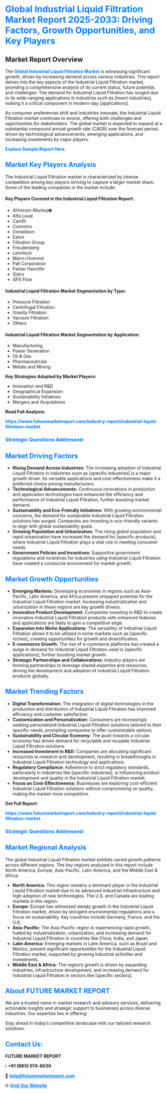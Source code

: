 <h1 style="color: #007BFF;">Global Industrial Liquid Filtration Market Report 2025-2033: Driving Factors, Growth Opportunities, and Key Players</h1>

<section id="overview">
<h2>Market Report Overview</h2>
<p>The <a href="https://www.futuremarketreport.com/industry-report/industrial-liquid-filtration-market" style="color: #007BFF; text-decoration: none;"><strong>Global Industrial Liquid Filtration Market</strong></a> is witnessing significant growth, driven by increasing demand across various industries. This report delves into the key aspects of the Industrial Liquid Filtration market, providing a comprehensive analysis of its current status, future potential, and challenges. The demand for Industrial Liquid Filtration has surged due to its wide-ranging applications in industries such as [insert industries], making it a critical component in modern-day [applications].</p>
<p>As consumer preferences shift and industries innovate, the Industrial Liquid Filtration market continues to evolve, offering both challenges and opportunities for stakeholders. The global market is expected to expand at a substantial compound annual growth rate (CAGR) over the forecast period, driven by technological advancements, emerging applications, and increasing investments by major players.</p>
</section>

<section id="overview">
<p><a href="https://www.futuremarketreport.com/request-sample/reportId=87859" style="color: #007BFF; text-decoration: none;"><strong>Explore Sample Report Here</strong></a></p>
</section>

<section id="key-players">
<h2 style="color: #007BFF;">Market Key Players Analysis</h2>
<p>The Industrial Liquid Filtration market is characterized by intense competition among key players striving to capture a larger market share. Some of the leading companies in the market include:</p>
<h4>Key Players Covered in the Industrial Liquid Filtration Report:</h4>
<ul><li>Ahlstrom-Munksj�</li><li>Alfa Laval</li><li>Camfil</li><li>Cummins</li><li>Donaldson</li><li>Eaton</li><li>Filtration Group</li><li>Freudenberg</li><li>Lenntech</li><li>Mann+Hummel</li><li>Pall Corporation</li><li>Parker Hannifin</li><li>Sidco</li><li>SPX Flow</li></ul>
<h4>Industrial Liquid Filtration Market Segmentation by Type:</h4>
<ul><li>Pressure Filtration</li><li>Centrifugal Filtration</li><li>Gravity Filtration</li><li>Vacuum Filtration</li><li>Others</li></ul>

<h4>Industrial Liquid Filtration Market Segmentation by Application:</h4>
<ul><li>Manufacturing</li><li>Power Generation</li><li>Oil &amp; Gas</li><li>Pharmaceuticals</li><li>Metals and Mining</li></ul>
<p><strong>Key Strategies Adopted by Market Players:</strong></p>
<ul>
<li>Innovation and R&D</li>
<li>Geographical Expansion</li>
<li>Sustainability Initiatives</li>
<li>Mergers and Acquisitions</li>
</ul>
</section>

<section>
<p><strong>Read Full Analysis: </strong></p><a href="https://www.futuremarketreport.com/industry-report/industrial-liquid-filtration-market" style="color: #007BFF; text-decoration: none;"><strong>https://www.futuremarketreport.com/industry-report/industrial-liquid-filtration-market</strong></a>
<h3 style="color: #007BFF;">Strategic Questions Addressed:</h3>
</section>

<section id="driving-factors">
<h2 style="color: #007BFF;">Market Driving Factors</h2>
<ul>
<li><strong>Rising Demand Across Industries:</strong> The increasing adoption of Industrial Liquid Filtration in industries such as [specific industries] is a major growth driver. Its versatile applications and cost-effectiveness make it a preferred choice among manufacturers.</li>
<li><strong>Technological Advancements:</strong> Continuous innovations in production and application technologies have enhanced the efficiency and performance of Industrial Liquid Filtration, further boosting market demand.</li>
<li><strong>Sustainability and Eco-Friendly Initiatives:</strong> With growing environmental concerns, the demand for sustainable Industrial Liquid Filtration solutions has surged. Companies are investing in eco-friendly variants to align with global sustainability goals.</li>
<li><strong>Growing Population and Urbanization:</strong> The rising global population and rapid urbanization have increased the demand for [specific products], where Industrial Liquid Filtration plays a vital role in meeting consumer needs.</li>
<li><strong>Government Policies and Incentives:</strong> Supportive government regulations and incentives for industries using Industrial Liquid Filtration have created a conducive environment for market growth.</li>
</ul>
</section>

<section id="growth-opportunities">
<h2 style="color: #007BFF;">Market Growth Opportunities</h2>
<ul>
<li><strong>Emerging Markets:</strong> Developing economies in regions such as Asia-Pacific, Latin America, and Africa present untapped potential for the Industrial Liquid Filtration market. Increasing industrialization and urbanization in these regions are key growth drivers.</li>
<li><strong>Innovative Product Development:</strong> Companies investing in R&D to create innovative Industrial Liquid Filtration products with enhanced features and applications are likely to gain a competitive edge.</li>
<li><strong>Expansion into Niche Applications:</strong> The versatility of Industrial Liquid Filtration allows it to be utilized in niche markets such as [specific niches], creating opportunities for growth and diversification.</li>
<li><strong>E-commerce Growth:</strong> The rise of e-commerce platforms has created a surge in demand for Industrial Liquid Filtration used in [specific applications], further boosting market growth.</li>
<li><strong>Strategic Partnerships and Collaborations:</strong> Industry players are forming partnerships to leverage shared expertise and resources, driving the development and adoption of Industrial Liquid Filtration products globally.</li>
</ul>
</section>

<section id="trending-factors">
<h2 style="color: #007BFF;">Market Trending Factors</h2>
<ul>
<li><strong>Digital Transformation:</strong> The integration of digital technologies in the production and distribution of Industrial Liquid Filtration has improved efficiency and customer satisfaction.</li>
<li><strong>Customization and Personalization:</strong> Consumers are increasingly seeking personalized Industrial Liquid Filtration solutions tailored to their specific needs, prompting companies to offer customizable options.</li>
<li><strong>Sustainability and Circular Economy:</strong> The push towards a circular economy has driven demand for recyclable and reusable Industrial Liquid Filtration solutions.</li>
<li><strong>Increased Investment in R&D:</strong> Companies are allocating significant resources to research and development, resulting in breakthroughs in Industrial Liquid Filtration technology and applications.</li>
<li><strong>Regulatory Compliance:</strong> Adherence to strict regulatory standards, particularly in industries like [specific industries], is influencing product development and quality in the Industrial Liquid Filtration market.</li>
<li><strong>Focus on Cost-Effectiveness:</strong> Businesses are exploring cost-efficient Industrial Liquid Filtration solutions without compromising on quality, making the market more competitive.</li>
</ul>
</section>

<section>
<p><strong>Get Full Report: </strong></p><a href="https://www.futuremarketreport.com/industry-report/industrial-liquid-filtration-market" style="color: #007BFF; text-decoration: none;"><strong>https://www.futuremarketreport.com/industry-report/industrial-liquid-filtration-market</strong></a>
<h3 style="color: #007BFF;">Strategic Questions Addressed:</h3>
</section>


<section id="regional-analysis">
<h2 style="color: #007BFF;">Market Regional Analysis</h2>
<p>The global Industrial Liquid Filtration market exhibits varied growth patterns across different regions. The key regions analyzed in this report include North America, Europe, Asia-Pacific, Latin America, and the Middle East & Africa:</p>
<ul>
<li><strong>North America:</strong> This region remains a dominant player in the Industrial Liquid Filtration market due to its advanced industrial infrastructure and high adoption of new technologies. The U.S. and Canada are leading markets in this region.</li>
<li><strong>Europe:</strong> Europe has witnessed steady growth in the Industrial Liquid Filtration market, driven by stringent environmental regulations and a focus on sustainability. Key countries include Germany, France, and the U.K.</li>
<li><strong>Asia-Pacific:</strong> The Asia-Pacific region is experiencing rapid growth, fueled by industrialization, urbanization, and increasing demand for Industrial Liquid Filtration in countries like China, India, and Japan.</li>
<li><strong>Latin America:</strong> Emerging markets in Latin America, such as Brazil and Mexico, present significant opportunities for the Industrial Liquid Filtration market, supported by growing industrial activities and investments.</li>
<li><strong>Middle East & Africa:</strong> The region’s growth is driven by expanding industries, infrastructure development, and increasing demand for Industrial Liquid Filtration in sectors like [specific sectors].</li>
</ul>
</section>

<footer>
<h2 style="color: #007BFF;">About FUTURE MARKET REPORT</h2>
<p>We are a trusted name in market research and advisory services, delivering actionable insights and strategic support to businesses across diverse industries. Our expertise lies in offering:</p>

<p>Stay ahead in today’s competitive landscape with our tailored research solutions.</p>

<h2 style="color: #007BFF;">Contact Us:</h2>
<p><strong>FUTURE MARKET REPORT</strong></p>
<p>📞 <strong>+91 (883) 074-8030</strong></p>
<p>📧 <strong><a href="mailto:help@futuremarketreport.com" style="color: #007BFF;">help@futuremarketreport.com</a></strong></p>
<p>🌐 <strong><a href="https://www.futuremarketreport.com/" style="color: #007BFF;">Visit Our Website</a></strong></p>
</footer>